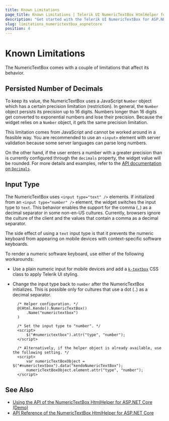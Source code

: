 ```yaml
---
title: Known Limitations
page_title: Known Limitations | Telerik UI NumericTextBox HtmlHelper for ASP.NET Core
description: "Get started with the Telerik UI NumericTextBox for ASP.NET Core and learn what are the known limitations of the helper."
slug: limitations_numerictextbox_aspnetcore
position: 4
---
```


# Known Limitations

The NumericTextBox comes with a couple of limitations that affect its behavior.

## Persisted Number of Decimals

To keep its value, the NumericTextBox uses a JavaScript `Number` object which has a certain precision limitation (restriction). In general, the `Number` object persists its precision up to 16 digits. Numbers longer than 16 digits get converted to exponential numbers and lose their precision. Because the widget relies on a `Number` object, it gets the same precision limitation.

This limitation comes from JavaScript and cannot be worked around in a feasible way. You are recommended to use an `<input>` element with server validation because some server languages can parse long numbers.

On the other hand, if the user enters a number with a greater precision than is currently configured through the `decimals` property, the widget value will be rounded. For more details and examples, refer to the [API documentation on `Decimals`](https://docs.telerik.com/aspnet-core/api//Kendo.Mvc.UI.Fluent/NumericTextBoxBuilder#decimalssystemint32).

## Input Type

The NumericTextBox uses `<input type="text" />` elements. If initialized from an `<input type="number" />` element, the widget switches the input type to `text`. This behavior enables the support for the comma (`,`) as a decimal separator in some non-en-US cultures. Currently, browsers ignore the culture of the client and the values that contain a comma as a decimal separator.

The side effect of using a `text` input type is that it prevents the numeric keyboard from appearing on mobile devices with context-specific software keyboards.

To render a numeric software keyboard, use either of the following workarounds:
* Use a plain numeric input for mobile devices and add a [`k-textbox`](https://docs.telerik.com/kendo-ui/styles-and-layout/appearance-styling#primitives) CSS class to apply Telerik UI styling.
* Change the input type back to `number` after the NumericTextBox initializes. This is possible only for cultures that use a dot (`.`) as a decimal separator.

        /* Helper configuration. */
        @(Html.Kendo().NumericTextBox()
            .Name("numerictextbox")
        )

        /* Set the input type to "number". */
        <script>
            $("#numerictextbox").attr("type", "number");
        </script>

        /* Alternatively, if the helper object is already available, use the following setting. */
        <script>
            var numericTextBoxObject = $("#numerictextbox").data("kendoNumericTextBox");
            numericTextBoxObject.element.attr("type", "number");
        </script>

## See Also

* [Using the API of the NumericTextBox HtmlHelper for ASP.NET Core (Demo)](https://demos.telerik.com/aspnet-core/numerictextbox/api)
* [API Reference of the NumericTextBox HtmlHelper for ASP.NET Core](/api/numerictextbox)
